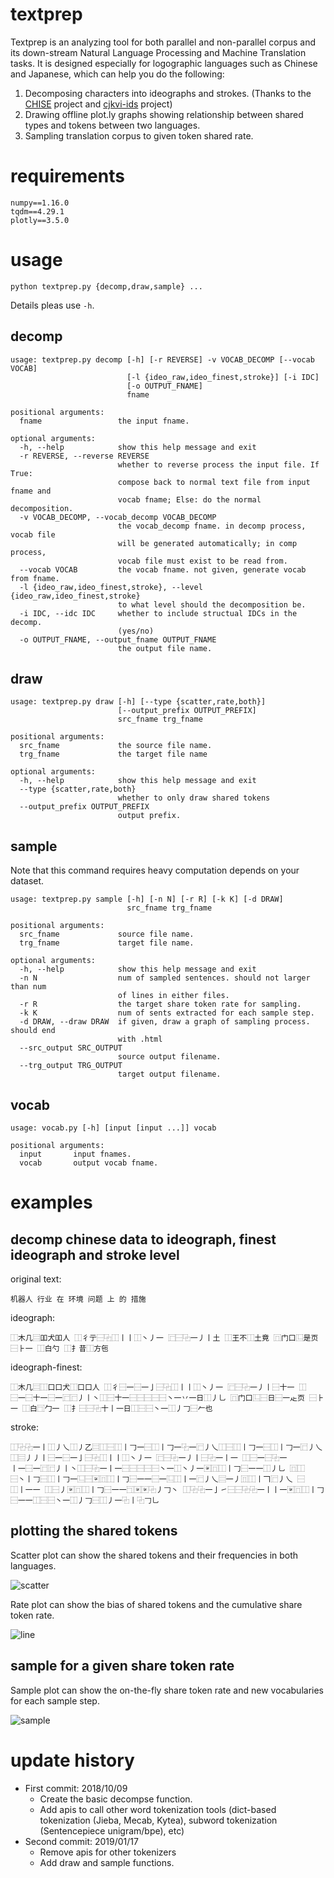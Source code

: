# textprep

Textprep is an analyzing tool for both parallel and non-parallel corpus and its down-stream Natural Language Processing and Machine Translation tasks. It is designed especially for logographic languages such as Chinese and Japanese, which can help you do the following:

1. Decomposing characters into ideographs and strokes. (Thanks to the [CHISE](http://www.chise.org/) project and [cjkvi-ids](https://github.com/cjkvi/cjkvi-ids) project)
2. Drawing offline plot.ly graphs showing relationship between shared types and tokens between two languages.
3. Sampling translation corpus to given token shared rate.

# requirements

```
numpy==1.16.0
tqdm==4.29.1
plotly==3.5.0
```

# usage

```
python textprep.py {decomp,draw,sample} ...
```

Details pleas use `-h`.

## decomp

```
usage: textprep.py decomp [-h] [-r REVERSE] -v VOCAB_DECOMP [--vocab VOCAB]
                          [-l {ideo_raw,ideo_finest,stroke}] [-i IDC]
                          [-o OUTPUT_FNAME]
                          fname

positional arguments:
  fname                 the input fname.

optional arguments:
  -h, --help            show this help message and exit
  -r REVERSE, --reverse REVERSE
                        whether to reverse process the input file. If True:
                        compose back to normal text file from input fname and
                        vocab fname; Else: do the normal decomposition.
  -v VOCAB_DECOMP, --vocab_decomp VOCAB_DECOMP
                        the vocab_decomp fname. in decomp process, vocab file
                        will be generated automatically; in comp process,
                        vocab file must exist to be read from.
  --vocab VOCAB         the vocab fname. not given, generate vocab from fname.
  -l {ideo_raw,ideo_finest,stroke}, --level {ideo_raw,ideo_finest,stroke}
                        to what level should the decomposition be.
  -i IDC, --idc IDC     whether to include structual IDCs in the decomp.
                        (yes/no)
  -o OUTPUT_FNAME, --output_fname OUTPUT_FNAME
                        the output file name.
```

## draw

```
usage: textprep.py draw [-h] [--type {scatter,rate,both}]
                        [--output_prefix OUTPUT_PREFIX]
                        src_fname trg_fname

positional arguments:
  src_fname             the source file name.
  trg_fname             the target file name

optional arguments:
  -h, --help            show this help message and exit
  --type {scatter,rate,both}
                        whether to only draw shared tokens
  --output_prefix OUTPUT_PREFIX
                        output prefix.
```
            
## sample

Note that this command requires heavy computation depends on your dataset.

```
usage: textprep.py sample [-h] [-n N] [-r R] [-k K] [-d DRAW]
                          src_fname trg_fname

positional arguments:
  src_fname             source file name.
  trg_fname             target file name.

optional arguments:
  -h, --help            show this help message and exit
  -n N                  num of sampled sentences. should not larger than num
                        of lines in either files.
  -r R                  the target share token rate for sampling.
  -k K                  num of sents extracted for each sample step.
  -d DRAW, --draw DRAW  if given, draw a graph of sampling process. should end
                        with .html
  --src_output SRC_OUTPUT
                        source output filename.
  --trg_output TRG_OUTPUT
                        target output filename.
```

## vocab
```
usage: vocab.py [-h] [input [input ...]] vocab

positional arguments:
  input       input fnames.
  vocab       output vocab fname.
```

# examples

## decomp chinese data to ideograph, finest ideograph and stroke level

original text:

```
机器人 行业 在 环境 问题 上 的 措施
```

ideograph:

```
⿰木几⿳吅犬吅人 ⿰彳亍⿱⿻⿰丨丨⿰丶丿一 ⿸⿱⿻一丿丨土 ⿰王不⿰土竟 ⿵门口⿺是页 ⿱⺊一 ⿰白勺 ⿰扌昔⿰方㐌
```

ideograph-finest:

```
⿰木几⿳⿰口口犬⿰口口人 ⿰彳⿱一⿱一亅⿱⿻⿰丨丨⿰丶丿一 ⿸⿱⿻一丿丨⿱十一 ⿰
⿱一⿱十一⿱一⿸⿸丿丨丶⿰⿱十一⿱⿱⿱⿱⿱丶一丷一日⿰丿乚 ⿵门口⿺⿱日⿱一龰页 ⿱⺊一 ⿰白⿹勹一 ⿰扌⿱⿱⿻十丨一日⿰⿱⿱丶一⿰丿𠃌⿱𠂉也
```

stroke:

```
⿰⿻⿻一丨⿰丿乀⿰㇓乙⿳⿰⿱⿰丨𠃌一⿱⿰丨𠃌一⿻一⿸丿乀⿰⿱⿰丨𠃌一⿱⿰丨𠃌一⿸丿乀 ⿰⿳丿丿丨⿱一⿱一亅⿱⿻⿰丨丨⿰丶丿一 ⿸⿱⿻一丿丨⿱⿻一丨一 ⿰⿱一⿱⿻一
丨一⿱一⿸⿸丿丨丶⿰⿱⿻一丨一⿱⿱⿱⿱⿱丶一⿰丶丿一〾⿵⿰丨𠃌⿱一一⿰丿乚 ⿵⿰
⿱丶丨𠃌⿱⿰丨𠃌一⿺⿱〾⿵⿰丨𠃌⿱一一⿱一⿺⿰丨一⿸丿乀⿳一丿⿵⿰丨𠃍⿸丿乀 ⿱
⿰丨一一 ⿰⿱丿〾⿵⿰丨𠃌⿱一一⿹〾〾⿻丿𠃌丶 ⿰⿻⿻一亅㇀⿱⿱⿻⿻一丨丨一〾⿵⿰丨𠃌⿱一一⿰⿱⿱丶一⿰丿𠃌⿱⿰丿一⿻丨⿻𠃌乚
```

## plotting the shared tokens

Scatter plot can show the shared tokens and their frequencies in both languages.

![scatter](scatter.gif)

Rate plot can show the bias of shared tokens and the cumulative share token rate.

![line](rate.gif)

## sample for a given share token rate

Sample plot can show the on-the-fly share token rate and new vocabularies for each sample step.

![sample](r.gif)


# update history

- First commit: 2018/10/09
  - Create the basic decompse function.
  - Add apis to call other word tokenization tools (dict-based tokenization (Jieba, Mecab, Kytea), subword tokenization (Sentencepiece unigram/bpe), etc)
- Second commit: 2019/01/17
  - Remove apis for other tokenizers
  - Add draw and sample functions.